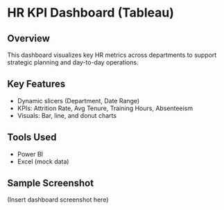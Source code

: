 # HR KPI Dashboard (Tableau)

## Overview
This dashboard visualizes key HR metrics across departments to support strategic planning and day-to-day operations.

## Key Features
- Dynamic slicers (Department, Date Range)
- KPIs: Attrition Rate, Avg Tenure, Training Hours, Absenteeism
- Visuals: Bar, line, and donut charts

## Tools Used
- Power BI
- Excel (mock data)

## Sample Screenshot
(Insert dashboard screenshot here)
